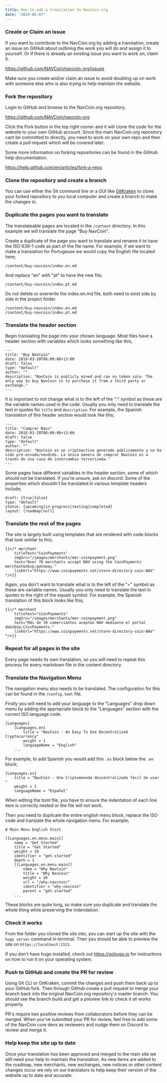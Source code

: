 ```yaml
---
title: How to add a translation to NavCoin.org
date: "2019-05-07"
---
```


### Create or Claim an issue
If you want to contribute to the NavCoin.org by adding a translation, create an issue on GitHub about outlining the work you will do and assign it to yourself. Or if there is already an existing issue you want to work on, claim it.

https://github.com/NAVCoin/navcoin-org/issues

Make sure you create and/or claim an issue to avoid doubling up on work with someone else who is also trying to help maintain the website.

### Fork the repository

Login to GitHub and browse to the NavCoin.org repository.

https://github.com/NAVCoin/navcoin-org

Click the Fork button in the top right corner and it will clone the code for the website to your own GitHub account. Since the main NavCoin.org repository cant be committed to directly, you need to work on your own repo and then create a pull request which will be covered later.

Some more information on forking repositories can be found in the GitHub help documentation.

https://help.github.com/en/articles/fork-a-repo

### Clone the repository and create a branch

You can use either the Git command line or a GUI like [GitKraken](https://www.gitkraken.com) to clone your forked repository to you local computer and create a branch to make the changes in.


### Duplicate the pages you want to translate

The translateable pages are located in the `/content` directory. In this example we will translate the page "Buy NavCoin".

Create a duplicate of the page you want to translate and rename it to have the ISO 639-1 code as part of the file name. For example, if we want to make a translation for Portugeuse we would copy the English file located here;

`/content/buy-navcoin/index.en.md`

And replace "en" with "pt" to have the new file;

`/content/buy-navcoin/index.pt.md`

Do not delete or overwrite the index.en.md file, both need to exist side by side in the project folder.

```
/content/buy-navcoin/index.en.md
/content/buy-navcoin/index.pt.md
```

### Translate the header section

Begin translating the page into your chosen language. Most files have a header section with variables which looks something like this;

```
---
title: "Buy NavCoin"
date: 2018-03-20T08:09:08+13:00
draft: false
type: "default"
author: ""
description: "NavCoin is publicly mined and ran no token sale. The only way to buy NavCoin is to purchase it from a third party or exchange."
---
```

It is important to not change what is to the left of the ":" symbol as these are the variable names used in the code. Usually you only need to translate the text in quotes for `title` and `description`. For example, the Spanish translation of this header section would look like this;

```
---
title: "Comprar Navs"
date: 2018-03-20T08:09:08+13:00
draft: false
type: "default"
author: ""
description: "NavCoin es un criptoactivo generado públicamente y no ha sido pre-minado/vendido. La única manera de comprar NavCoin es a través de una casa de intercambio tercerizada."
---
```

Some pages have different variables in the header section, some of which should not be translated. If you're unsure, ask on discord. Some of the properties which shouldn't be translated in various template headers include;

```
draft: {true|false}
type: "default"
status: {upcoming|in-progress|testing|completed}
layout: {roadmap|null}
```

### Translate the rest of the pages

The site is largely built using templates that are rendered with code blocks that look similar to this;

```
{{</* merchant
    titleText="CoinPayments"
    imgSrc="/images/merchants/mer-coinpayment.png"
    text="Over 70 merchants accept NAV using the CoinPayments merchant&nbsp;gateway."
    linkUrl="https://www.coinpayments.net/store-directory-coin-NAV"
*/>}}
```

Again, you don't want to translate what is to the left of the "=" symbol as these are variable names. Usually you only need to translate the text in quotes to the right of the equals symbol. For example, the Spanish translation of this block looks like this;

```
{{</* merchant
    titleText="CoinPayments"
    imgSrc="/images/merchants/mer-coinpayment.png"
    text="Más de 70 comerciantes aceptan NAV mediante el portal de&nbsp;CoinPayments."
    linkUrl="https://www.coinpayments.net/store-directory-coin-NAV"
*/>}}
```

### Repeat for all pages in the site

Every page needs its own translation, so you will need to repeat this process for every markdown file in the content directory.

### Translate the Navigation Menu

The navigation menu also needs to be translated. The configuration for this can be found in the `/config.toml` file.

Firstly you will need to add your language to the "Languages" drop down menu by adding the appropriate block to the "Languages" section with the correct ISO language code.

```
[Languages]
    [Languages.en]
        title = "NavCoin - An Easy To Use Decentralized Cryptocurrency"
        weight = 1
        languageName = "English"
    ...
```
For example, to add Spanish you would add this `.es` block below the `.en` block;
```
[Languages.es]
    title = "NavCoin - Una Criptomoneda descentralizada fácil de usar "
    weight = 2
    languageName = "Español"
```
When editing the toml file, you have to ensure the indentation of each line item is correctly nested or the file will not work.

Then you need to duplicate the entire english menu block, replace the ISO code and translate the whole navigation menu. For example;

```
# Main Menu English Start

[[Languages.en.menu.main]]
    name = "Get Started"
    title = "Get Started"
    weight = 10
    identifier = "get-started"
    depth = 1
    [[Languages.en.menu.main]]
        name = "Why NavCoin"
        title = "Why NavCoin"
        weight = 20
        url = "/why-navcoin/"
        identifier = "why-navcoin"
        parent = "get-started"
    ...
```
These blocks are quite long, so make sure you duplicate and translate the whole thing while preserving the indendation.

### Check it works

From the folder you cloned the site into, you can start up the site with the `hugo server` command in terminal. Then you should be able to preview the site on `https://localhost:1313`.

If you don't have hugo installed, check out https://gohugo.io for instructions on how to run it on your operating system.

### Push to GitHub and create the PR for review

Using Git CLI or GitKraken, commit the changes and push them back up to your GitHub fork. Then through GitHub create a pull request to merge your branch back into the original NavCoin.org repository's master branch. You should see the branch build and get a preview link to check it all works properly.

PR's require two positive reviews from collaborators before they can be merged. When you've submitted your PR for review, feel free to add some of the NavCoin core devs as reviewers and nudge them on Discord to review and merge it.

### Help keep the site up to date

Once your translation has been approved and merged to the main site we still need your help to maintain the translation. As new items are added to the roadmap, new merchants, new exchanges, new notices or other content changes occur we rely on our translators to help keep their version of the website up to date and accurate.
